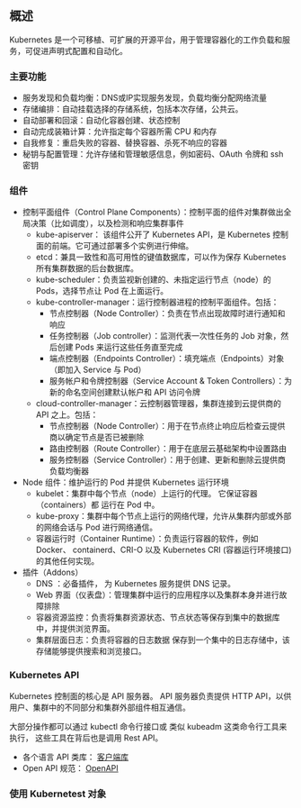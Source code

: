 ## 概述

Kubernetes 是一个可移植、可扩展的开源平台，用于管理容器化的工作负载和服务，可促进声明式配置和自动化。

### 主要功能

- 服务发现和负载均衡：DNS或IP实现服务发现，负载均衡分配网络流量
- 存储编排：自动挂载选择的存储系统，包括本次存储，公共云。
- 自动部署和回滚：自动化容器创建、状态控制
- 自动完成装箱计算：允许指定每个容器所需 CPU 和内存
- 自我修复：重启失败的容器、替换容器、杀死不响应的容器
- 秘钥与配置管理：允许存储和管理敏感信息，例如密码、OAuth 令牌和 ssh 密钥

### 组件

- 控制平面组件（Control Plane Components）：控制平面的组件对集群做出全局决策（比如调度），以及检测和响应集群事件
  - kube-apiserver： 该组件公开了 Kubernetes API，是 Kubernetes 控制面的前端。它可通过部署多个实例进行伸缩。
  - etcd：兼具一致性和高可用性的键值数据库，可以作为保存 Kubernetes 所有集群数据的后台数据库。
  - kube-scheduler：负责监视新创建的、未指定运行节点（node）的 Pods，选择节点让 Pod 在上面运行。
  - kube-controller-manager：运行控制器进程的控制平面组件。包括：
    - 节点控制器（Node Controller）：负责在节点出现故障时进行通知和响应
    - 任务控制器（Job controller）：监测代表一次性任务的 Job 对象，然后创建 Pods 来运行这些任务直至完成
    - 端点控制器（Endpoints Controller）：填充端点（Endpoints）对象（即加入 Service 与 Pod）
    - 服务帐户和令牌控制器（Service Account & Token Controllers）：为新的命名空间创建默认帐户和 API 访问令牌
  - cloud-controller-manager：云控制器管理器，集群连接到云提供商的 API 之上。包括：
    - 节点控制器（Node Controller）：用于在节点终止响应后检查云提供商以确定节点是否已被删除
    - 路由控制器（Route Controller）：用于在底层云基础架构中设置路由
    - 服务控制器（Service Controller）：用于创建、更新和删除云提供商负载均衡器
- Node 组件：维护运行的 Pod 并提供 Kubernetes 运行环境
  - kubelet：集群中每个节点（node）上运行的代理。 它保证容器（containers）都 运行在 Pod 中。
  - kube-proxy：集群中每个节点上运行的网络代理，允许从集群内部或外部的网络会话与 Pod 进行网络通信。
  - 容器运行时（Container Runtime）：负责运行容器的软件，例如 Docker、 containerd、CRI-O 以及 Kubernetes CRI (容器运行环境接口) 的其他任何实现。
- 插件（Addons）
  - DNS ：必备插件， 为 Kubernetes 服务提供 DNS 记录。
  - Web 界面（仪表盘）：管理集群中运行的应用程序以及集群本身并进行故障排除
  - 容器资源监控：负责将集群资源状态、节点状态等保存到集中的数据库中，并提供浏览界面。
  - 集群层面日志：负责将容器的日志数据 保存到一个集中的日志存储中，该存储能够提供搜索和浏览接口。

### Kubernetes API

Kubernetes 控制面的核心是 API 服务器。 API 服务器负责提供 HTTP API，以供用户、集群中的不同部分和集群外部组件相互通信。

大部分操作都可以通过 kubectl 命令行接口或 类似 kubeadm 这类命令行工具来执行， 这些工具在背后也是调用 Rest API。

- 各个语言 API 类库： [客户端库](https://kubernetes.io/zh/docs/reference/using-api/client-libraries/)
- Open API 规范： [OpenAPI](https://www.openapis.org/)

### 使用 Kubernetest 对象